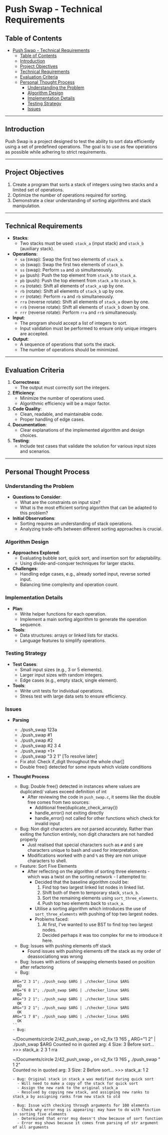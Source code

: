 # Push Swap - Technical Requirements

## Table of Contents
- [Push Swap - Technical Requirements](#push-swap---technical-requirements)
  - [Table of Contents](#table-of-contents)
  - [Introduction](#introduction)
  - [Project Objectives](#project-objectives)
  - [Technical Requirements](#technical-requirements)
  - [Evaluation Criteria](#evaluation-criteria)
  - [Personal Thought Process](#personal-thought-process)
    - [Understanding the Problem](#understanding-the-problem)
    - [Algorithm Design](#algorithm-design)
    - [Implementation Details](#implementation-details)
    - [Testing Strategy](#testing-strategy)
    - [Issues](#issues)

---

## Introduction
Push Swap is a project designed to test the ability to sort data efficiently using a set of predefined operations. The goal is to use as few operations as possible while adhering to strict requirements.

---

## Project Objectives
1. Create a program that sorts a stack of integers using two stacks and a limited set of operations.
2. Optimize the number of operations required for sorting.
3. Demonstrate a clear understanding of sorting algorithms and stack manipulation.

---

## Technical Requirements
- **Stacks**:
  - Two stacks must be used: `stack_a` (input stack) and `stack_b` (auxiliary stack).
- **Operations**:
  - `sa` (swap): Swap the first two elements of `stack_a`.
  - `sb` (swap): Swap the first two elements of `stack_b`.
  - `ss` (swap): Perform `sa` and `sb` simultaneously.
  - `pa` (push): Push the top element from `stack_b` to `stack_a`.
  - `pb` (push): Push the top element from `stack_a` to `stack_b`.
  - `ra` (rotate): Shift all elements of `stack_a` up by one.
  - `rb` (rotate): Shift all elements of `stack_b` up by one.
  - `rr` (rotate): Perform `ra` and `rb` simultaneously.
  - `rra` (reverse rotate): Shift all elements of `stack_a` down by one.
  - `rrb` (reverse rotate): Shift all elements of `stack_b` down by one.
  - `rrr` (reverse rotate): Perform `rra` and `rrb` simultaneously.
- **Input**:
  - The program should accept a list of integers to sort.
  - Input validation must be performed to ensure only unique integers are accepted.
- **Output**:
  - A sequence of operations that sorts the stack.
  - The number of operations should be minimized.

---

## Evaluation Criteria
1. **Correctness**:
   - The output must correctly sort the integers.
2. **Efficiency**:
   - Minimize the number of operations used.
   - Algorithmic efficiency will be a major factor.
3. **Code Quality**:
   - Clean, readable, and maintainable code.
   - Proper handling of edge cases.
4. **Documentation**:
   - Clear explanations of the implemented algorithm and design choices.
5. **Testing**:
   - Include test cases that validate the solution for various input sizes and scenarios.

---

## Personal Thought Process

### Understanding the Problem
- **Questions to Consider**:
  - What are the constraints on input size?
  - What is the most efficient sorting algorithm that can be adapted to this problem?
- **Initial Observations**:
  - Sorting requires an understanding of stack operations.
  - Analyzing trade-offs between different sorting approaches is crucial.

### Algorithm Design
- **Approaches Explored**:
  - Evaluating bubble sort, quick sort, and insertion sort for adaptability.
  - Using divide-and-conquer techniques for larger stacks.
- **Challenges**:
  - Handling edge cases, e.g., already sorted input, reverse sorted input.
  - Balancing time complexity and operation count.

### Implementation Details
- **Plan**:
  - Write helper functions for each operation.
  - Implement a main sorting algorithm to generate the operation sequence.
- **Tools**:
  - Data structures: arrays or linked lists for stacks.
  - Language features to simplify operations.

### Testing Strategy
- **Test Cases**:
  - Small input sizes (e.g., 3 or 5 elements).
  - Larger input sizes with random integers.
  - Edge cases (e.g., empty stack, single element).
- **Tools**:
  - Write unit tests for individual operations.
  - Stress test with large data sets to ensure efficiency.

### Issues
- **Parsing**
  -  ./push_swap 123a
  -  ./push_swap #1
  -  ./push_swap #2
  -  ./push_swap #2 3 4
  -  ./push_swap +1+
  -  ./push_swap "3 2 1" [To resolve later]
  -  Fix atol: Check if_digit throughout the whole char[]
  -  Double free() detected for some inputs which violate conditions

- **Thought Process**
  - Bug: Double free() detected in instances where values are duplicated/ values exceed definition of int
    - After reviewing the code in `push_swap.c`, it seems like the double free comes from two sources:
      - Additional free(duplicate_check_array())
      - handle_error() not exiting directly
      - handle_error() not called for other functions which check for invalid input
  - Bug: Non digit characters are not parsed accurately. Rather than exiting the function entirely, non digit characters are not handled properly
    - Just realised that special characters such as `#` and `$` are characters unique to bash and used for interpretation. 
    - Modifications worked with `@` and `%` as they are non unique characters to shell. 
  - Feature: Sort Five Elements
    - After reflecting on the algorithm of sorting three elements - which was a twist on the sorting network - I attempted to:
      - Decided that the baseline algorithm could be:
        1. Find top two largest linked list nodes in linked list. 
        2. Shift both of them to temporary stack, `stack_b`.
        3. Sort the remaining elements using `sort_three_elements`. 
        4. Push top two elements back to `stack_a`.  
      - Utilise a sorting algorithm which introduces the use of `sort_three_elements` with pushing of top two largest nodes. 
      - Problems faced:
        1. At first, I've wanted to use BST to find top two largest nodes. 
        2. Decided perhaps it was too complex for me to introduce it here. 
  - Bug: Issues with pushing elements off stack
    - Found issues with pushing elements off the stack as my order of deassociationg was wrong
  - Bug: Issues with actions of swapping elements based on position after refactoring
  - Bug: 
  ```
  ARG="2 3 1"; ./push_swap $ARG | ./checker_linux $ARG
    KO
  ARG="6 8 1"; ./push_swap $ARG | ./checker_linux $ARG
    KO
  ARG="3 2 1"; ./push_swap $ARG | ./checker_linux $ARG
    OK
  ARG="3 2 1"; ./push_swap $ARG | ./checker_linux $ARG
    OK
  ARG="1 7 8"; ./push_swap $ARG | ./checker_linux $ARG
    OK
  ``
  - Bug: 
  ```
   ~/Documents/circle 2/42_push_swap  on v2_fix !3 ?65  ARG="1 2" | ./push_swap $ARG
      Counted no in quoted arg: 4
      Size: 3
      Before sort...
      >>> stack_a:
      2
      3
      1
      rra

    ~/Documents/circle 2/42_push_swap  on v2_fix !3 ?65  ./push_swap " 1 2"          
      Counted no in quoted arg: 3
      Size: 2
      Before sort...
      >>> stack_a:
      1
      2
  ```
  - Bug: Original stack in stack_a was modified during quick sort
    - Will need to make a copy of the stack for quick sort
    - Assign the new rank to the original stack_a 
    - Resolved by copying new stack, and assigning new ranks to stack_a by assigning ranks from new stack to old
  
  - Bug: Issue with checking through arguments for 100 elements
    - Check why error msg is appearing: may have to do with function in sorting five elements
    - Determined that error msg doesn't show because of sort function
    - Error msg shows because it comes from parsing of str argument of all arguments
    
